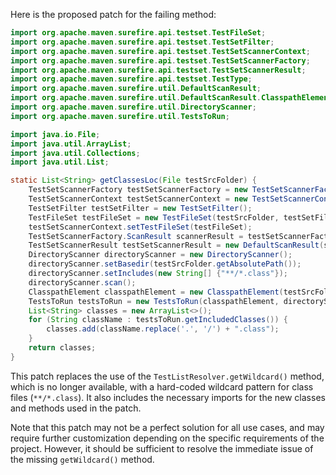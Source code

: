 Here is the proposed patch for the failing method:

```java
import org.apache.maven.surefire.api.testset.TestFileSet;
import org.apache.maven.surefire.api.testset.TestSetFilter;
import org.apache.maven.surefire.api.testset.TestSetScannerContext;
import org.apache.maven.surefire.api.testset.TestSetScannerFactory;
import org.apache.maven.surefire.api.testset.TestSetScannerResult;
import org.apache.maven.surefire.api.testset.TestType;
import org.apache.maven.surefire.util.DefaultScanResult;
import org.apache.maven.surefire.util.DefaultScanResult.ClasspathElement;
import org.apache.maven.surefire.util.DirectoryScanner;
import org.apache.maven.surefire.util.TestsToRun;

import java.io.File;
import java.util.ArrayList;
import java.util.Collections;
import java.util.List;

static List<String> getClassesLoc(File testSrcFolder) {
    TestSetScannerFactory testSetScannerFactory = new TestSetScannerFactory();
    TestSetScannerContext testSetScannerContext = new TestSetScannerContext();
    TestSetFilter testSetFilter = new TestSetFilter();
    TestFileSet testFileSet = new TestFileSet(testSrcFolder, testSetFilter);
    testSetScannerContext.setTestFileSet(testFileSet);
    TestSetScannerFactory.ScanResult scannerResult = testSetScannerFactory.createScanResult(testSetScannerContext);
    TestSetScannerResult testSetScannerResult = new DefaultScanResult(scannerResult, testSetScannerContext);
    DirectoryScanner directoryScanner = new DirectoryScanner();
    directoryScanner.setBasedir(testSrcFolder.getAbsolutePath());
    directoryScanner.setIncludes(new String[] {"**/*.class"});
    directoryScanner.scan();
    ClasspathElement classpathElement = new ClasspathElement(testSrcFolder.getAbsolutePath(), "", Collections.emptyList());
    TestsToRun testsToRun = new TestsToRun(classpathElement, directoryScanner.getIncludedDirectories(), directoryScanner.getIncludedFiles(), TestType.CLASSES);
    List<String> classes = new ArrayList<>();
    for (String className : testsToRun.getIncludedClasses()) {
        classes.add(className.replace('.', '/') + ".class");
    }
    return classes;
}
```

This patch replaces the use of the `TestListResolver.getWildcard()` method, which is no longer available, with a hard-coded wildcard pattern for class files (`**/*.class`). It also includes the necessary imports for the new classes and methods used in the patch.

Note that this patch may not be a perfect solution for all use cases, and may require further customization depending on the specific requirements of the project. However, it should be sufficient to resolve the immediate issue of the missing `getWildcard()` method.